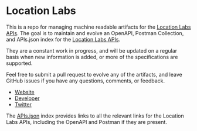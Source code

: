 # Location LabsThis is a repo for managing machine readable artifacts for the [Location Labs APIs](http://www.locationlabs.com/). The goal is to maintain and evolve an OpenAPI, Postman Collection, and APIs.json index for the [Location Labs APIs](http://www.locationlabs.com/).They are a constant work in progress, and will be updated on a regular basis when new information is added, or more of the specifications are supported.Feel free to submit a pull request to evolve any of the artifacts, and leave GitHub issues if you have any questions, comments, or feedback.- [Website](http://www.locationlabs.com/)- [Developer](http://www.locationlabs.com/)- [Twitter](https://twitter.com/location_labs)The [APIs.json](https://github.com/api-evangelist/location-labs/blob/master/apis.json) index provides links to all the relevant links for the Location Labs APIs, including the OpenAPI and Postman if they are present.